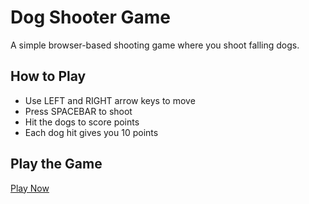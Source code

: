 # Dog Shooter Game

A simple browser-based shooting game where you shoot falling dogs.

## How to Play
- Use LEFT and RIGHT arrow keys to move
- Press SPACEBAR to shoot
- Hit the dogs to score points
- Each dog hit gives you 10 points

## Play the Game
[Play Now](https://Emeleow.github.io/dog-shooter-game) 
